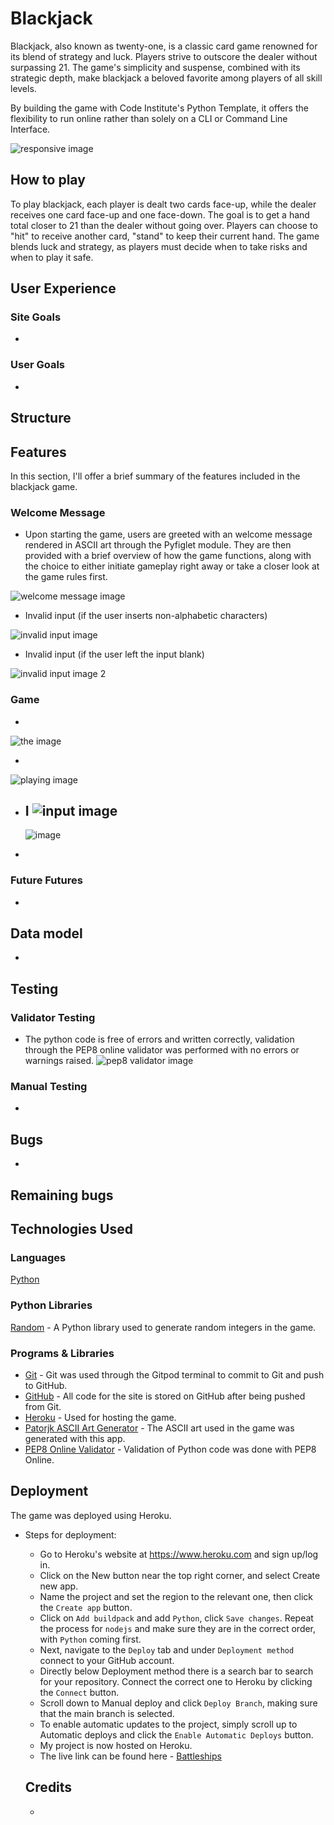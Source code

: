 # Blackjack

Blackjack, also known as twenty-one, is a classic card game renowned for its blend of strategy and luck. Players strive to outscore the dealer without surpassing 21. The game's simplicity and suspense, combined with its strategic depth, make blackjack a beloved favorite among players of all skill levels.

By building the game with Code Institute's Python Template, it offers the flexibility to run online rather than solely on a CLI or Command Line Interface.

![responsive image]()


## How to play

To play blackjack, each player is dealt two cards face-up, while the dealer receives one card face-up and one face-down. The goal is to get a hand total closer to 21 than the dealer without going over. Players can choose to "hit" to receive another card, "stand" to keep their current hand. The game blends luck and strategy, as players must decide when to take risks and when to play it safe. 

## User Experience

### Site Goals
- 

### User Goals
- 

## Structure


## Features

In this section, I'll offer a brief summary of the features included in the blackjack game.

### Welcome Message

- Upon starting the game, users are greeted with an welcome message rendered in ASCII art through the Pyfiglet module. They are then provided with a brief overview of how the game functions, along with the choice to either initiate gameplay right away or take a closer look at the game rules first.

![welcome message image]()

- Invalid input (if the user inserts non-alphabetic characters)

![invalid input image]()

- Invalid input (if the user left the input blank)

![invalid input image 2]()


### Game

- 

  ![the image]( )

- 

![playing  image]()

- I
  ![input image]()
  - 

  ![image]()

 - 

 ### Future Futures

 - 

 ## Data model

 - 


 ## Testing

 ### Validator Testing

 - The python code is free of errors and written correctly, validation through the PEP8 online validator was performed with no errors or warnings raised.
 ![pep8 validator image]()


### Manual Testing

- 

## Bugs

- 

## Remaining bugs



## Technologies Used

### Languages
[Python](https://www.python.org/)

### Python Libraries

[Random](https://docs.python.org/3/library/random.html) - A Python library used to generate random integers in the game.

### Programs & Libraries
- [Git](https://git-scm.com/) -  Git was used through the Gitpod terminal to commit to Git and push to GitHub.
- [GitHub](https://github.com/) - All code for the site is stored on GitHub after being pushed from Git.
- [Heroku](https://id.heroku.com/login) - Used for hosting the game.
- [Patorjk ASCII Art Generator](https://patorjk.com/software/taag/#p=display&f=Graffiti&t=Type%20Something%20) - The ASCII art used in the game was generated with this app.
- [PEP8 Online Validator](https://pep8ci.herokuapp.com/) - Validation of Python code was done with PEP8 Online.



## Deployment

 The game was deployed using Heroku. 
 - Steps for deployment:
   - Go to Heroku's website at https://www.heroku.com and sign up/log in.
   - Click on the New button near the top right corner, and select Create new app.
   - Name the project and set the region to the relevant one, then click the ```Create app``` button.
   - Click on ```Add buildpack``` and add ```Python```, click ```Save changes```. Repeat the process for ```nodejs``` and make sure they are in the correct order, with ```Python``` coming first.
   - Next, navigate to the ```Deploy``` tab and under ```Deployment method``` connect to your GitHub account.
   - Directly below Deployment method there is a search bar to search for your repository. Connect the correct one to Heroku by clicking the ```Connect``` button.
   - Scroll down to Manual deploy and click ```Deploy Branch```, making sure that the main branch is selected.
   - To enable automatic updates to the project, simply scroll up to Automatic deploys and click the ```Enable Automatic Deploys``` button.
   - My project is now hosted on Heroku.
   - The live link can be found here - [Battleships](https://battleships1-396329e2c61c.herokuapp.com/?fbclid=IwAR1bs1Vj-TFd_oDXeGFi3tM1wOuhiQ6bcZUB2ttsUrTyi0hhcWlu20mN-UY)

   ## Credits

   - 